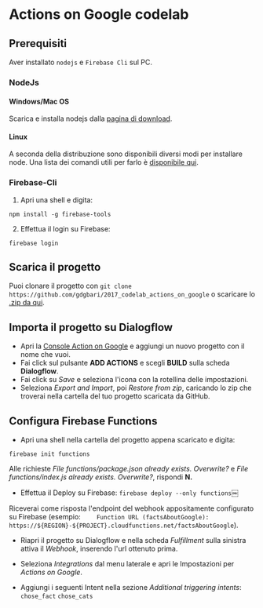 # Actions on Google codelab

## Prerequisiti
Aver installato ```nodejs``` e ```Firebase Cli``` sul PC.

### NodeJs
#### Windows/Mac OS
Scarica e installa nodejs dalla [pagina di download](https://nodejs.org/en/download/).
#### Linux
A seconda della distribuzione sono disponibili diversi modi per installare node. Una lista dei comandi utili per farlo è [disponibile qui](https://nodejs.org/en/download/package-manager/).

### Firebase-Cli
 1. Apri una shell e digita:
```
npm install -g firebase-tools
```
 2. Effettua il login su Firebase:
```
firebase login
```

## Scarica il progetto
Puoi clonare il progetto con ```git clone https://github.com/gdgbari/2017_codelab_actions_on_google``` o scaricare lo [.zip da qui](https://github.com/gdgbari/2017_codelab_actions_on_google/archive/master.zip).

## Importa il progetto su Dialogflow
 * Apri la [Console Action on Google](https://console.actions.google.com/) e aggiungi un nuovo progetto con il nome che vuoi.
 * Fai click sul pulsante **ADD ACTIONS** e scegli **BUILD** sulla scheda **Dialogflow**.
 * Fai click su *Save* e seleziona l'icona con la rotellina delle impostazioni.
 * Seleziona *Export and Import*, poi *Restore from zip*, caricando lo zip che troverai nella cartella del tuo progetto scaricata da GitHub.

## Configura Firebase Functions
 * Apri una shell nella cartella del progetto appena scaricato e digita:
```
firebase init functions
```
Alle richieste *File functions/package.json already exists. Overwrite?* e *File functions/index.js already exists. Overwrite?*, rispondi **N.**

* Effettua il Deploy su Firebase:
``` firebase deploy --only functions ```￼

Riceverai come risposta l'endpoint del webhook appositamente configurato su Firebase (esempio: ```    Function URL (factsAboutGoogle): https://${REGION}-${PROJECT}.cloudfunctions.net/factsAboutGoogle```).
* Riapri il progetto su Dialogflow e nella scheda *Fulfillment* sulla sinistra attiva il *Webhook*, inserendo l'url ottenuto prima.

* Seleziona *Integrations* dal menu laterale e apri le Impostazioni per *Actions on Google*.
* Aggiungi i seguenti Intent nella sezione *Additional triggering intents*:
```chose_fact```
```chose_cats```

